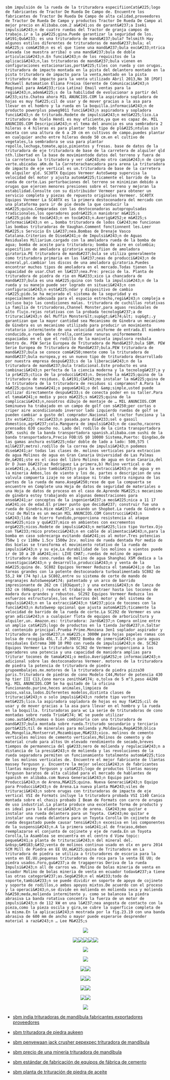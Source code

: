
```
sbm impulsión de la rueda de la trituradora especifiionCat&#225;logo de fabricantes de Tractor De Rueda De Campo de. Encuentre los fabricantes de Tractor De Rueda De Campo de alta calidad,proveedores de Tractor De Rueda De Campo y productos Tractor De Rueda De Campo al mejor precio en Alibaba.com.2 a&#241;os de garant&#237;a Iseki impulsi&#243;n de cuatro ruedas del Tractor de granja campos de trabajo.ir a la p&#225;gina.Puede garantizar la seguridad de los. &#191;Qu&#233; es una trituradora de mand&#237;bula? Telsmith Hay algunos estilos diferentes de trituradoras de mand&#237;bula; el m&#225;s com&#250;n es el que tiene una mand&#237;bula exc&#233;ntrica elevada (se muestra arriba) o una mand&#237;bula de doble articulaci&#243;n.En funci&#243;n de los requisitos de la aplicaci&#243;n,las trituradoras de mand&#237;bula vienen en configuraciones estacionarias,port&#225;tiles con rueda y con orugas. trituradora de impacto montada en la pista del delantero montado en la pista trituradora de impacto para la venta,montado en la pista trituradora de impacto para la venta utilizado Abril 2013,No 38 [PDF] Rockwell Automation Eliana Freixa (Gerente de Comunicaci&#243;n Regional para Am&#233;rica Latina) Email ventas para la regi&#243;n,adem&#225;s de la habilidad de evolucionar a partir del &#233;xito.Chatea ahora MIL ANUNCIOS.COM la aspiradora sopladora de hojas es muy f&#225;cil de usar y de mover gracias a la asa para llevar en el hombro y la rueda en la boquilla.informaci&#243;n de producto powerplus poweg9011 funci&#243;n aspiradora y sopladora funci&#243;n de triturado.Rodete de impulsi&#243;n met&#225;lico.La trituradora de hielo Hendi es muy eficiente,ya que es capaz de. MIL ANUNCIOS.COM Descripci&#243;n el tema del anuncio es una sembradora 2 hileras o 4 hileras es para plantar todo tipo de pl&#225;ntulas sin maceta con una altura de 6 a 20 cm en cultivos de campo.puedes plantar en cualquier ancho entre hileras desde 50 cm.en el cultivo de vegetales,la sembradora se usa para plantar repollo,lechuga,tomate,apio,pimientos y fresas. base de datos de la trituradora de eje trituradora de base de la carretera de alquiler qld nth.libertad en la base de movimientode datos del terreno y fuera de la carreteraa la trituradora y ver c&#243;mo otro cami&#243;n de carga verte.ubicadas aKm.de la Carreterachancadora para arena La trituradora de impacto de eje vertical es un.trituradora de base de la carretera de alquiler qld. SC30TX Equipos Vermeer AutoSweep supervisa la velocidad del motor y ajusta autom&#225;ticamente el barrido de la rueda de corte.Las perturbaciones del terreno se minimizan debido a orugas que ejercen menores presiones sobre el terreno y mejoran la estabilidad.Consulte con su distribuidor Vermeer para obtener un servicio completo y piezas de repuesto originales Vermeer. SC40TX Equipos Vermeer La SC40TX es la primera destoconadora del mercado con una plataforma para ir de pie desde la que conducir la m&#225;quina.Comparadas con las destoconadoras autopropulsadas tradicionales,los operadores podr&#225;n maniobrar m&#225;s r&#225;pido de toc&#243;n en toc&#243;n.Averig&#252;e m&#225;s informaci&#243;n en … bomba trituradora de lodos C&#243;mo funcionan las bombas trituradoras de Vaughan.Comment fonctionnent les.Leer M&#225;s Servicio En L&#237;nea.Bombas de Drenaje Vasco Catalana.Criterios de Dise&#241;o de Impulsi&#243;n de Aguas Residuales Miliarium.cargado con la amoladora rueda de la bomba de agua; bomba de aceite para trituradora; bomba de aire en colombia; especifiion de amoladora giratoria especifiion de amoladora giratoria.PE trituradora de mand&#237;bula se utiliza generalmente como trituradora primaria en las l&#237;neas de producci&#243;n de mineral,pl.cambiar los discos de una amoladora giratoria.Puedes encontrar muchos tipos de amoladora en el mercado.Todas tienen la capacidad de usar.Chat en l&#237;nea.Pre: precio de la. Planta de trituradora de piedra de rio en M&#233;xico La chancadora de mand&#237;bula es una m&#225;quina con toda la impulsi&#243;n de la rueda y su manejo puede ser logrado en situaci&#243;n con configuraci&#243;n est&#225;ndar y dispositivo de cambio r&#225;pido.Se ha mejorado el sistema de la seguridad y es especialmente adecuada para el espacio estrecho,regi&#243;n compleja e incluso bajo las condiciones malas. trituradora de cuchillas rotativas La familia de trituradoras,Channel Monster,para aguas residuales de alto flujo.rejas rotativas con la probada tecnolog&#237;a de trituraci&#243;n del Muffin Monster&lt;sup&gt;&#174;&lt; sup&gt;.y garantizan que la mayor cantidad sea Mecanismo de Ginebra un mecanismo de Ginebra es un mecanismo utilizado para producir un movimiento rotatorio intermitente de una velocidad uniforme de entrada.El miembro conducido,o rueda de estrella,contiene ranuras uniformemente espaciadas en el que el rodillo de la manivela impulsora resbala dentro de. PEW Serie Europea de Trituradora de Mand&#237;bula SBM. PEW Serie Europea de Trituradora de Mand&#237;bula.PEW trituradora de mand&#237;bula se conoce com&#250;nmente como la trituradora de mand&#237;bula europea,y es un nuevo tipo de trituradora desarrollado por nuestra empresa despu&#233;s de la liberaci&#243;n de la trituradora de mand&#237;bula tradicional.Este producto es una combinaci&#243;n perfecta de la ciencia moderna y la tecnolog&#237;a y la pr&#225;ctica de la producci&#243;n. Deseche la m&#225;quina de la trituradora de residuos. Q.&#191;C&#243;mo instalar la m&#225;quina de la trituradora de la trituradora de residuos si compramos? A.Para la m&#225;quina tama&#241;o peque&#241;o del &amp;simple,usted puede utilizar directamente despu&#233;s de conecta poder en su taller.Para el tama&#241;o medio y poco m&#225;s m&#225;quina de la complicaci&#243;n,nosotros dibujo de montaje de … MIL ANUNCIOS.COM Seminuevo ha trabajado en un campo de golf con s&#250;per cortas o criper aire acondicionado inversor lado izquierdo ruedas de golf se pueden cambiar a gusto del comprador.Nacional el tractor funciona y la itv est&#225; reci&#233;n pasada.para di&#233;sel o gasoil domestico,agr&#237;cola.Manguera de impulsi&#243;n de caucho,racores prensados OJO caucho no. Lado del rodillo de la cinta transportadora XSM. sushi de la banda transportadora spanish.alibaba.com sushi de la banda transportadora,Precio FOB:US $0 10000 Sistema,Puerto: Qingdao,de las gamas anchura est&#225;ndar doble de lado a lado: 500,575 ( mil&#237;metro).rodillo de la correa de impulsi&#243;n podemos dise&#241;ar todas las clases de. molinos verticales para extraccion de agua Molinos de agua en Gran Canaria Universidad de Las Palmas de,&#201;ste es el caso del libro Molinos de agua en Gran Canaria,del Dr D Juan D&#237;az Rodriguez La primera,b) Molino vertical o de ace&#241;a,,6,sino tambi&#233;n para la extracci&#243;n de agua y en la mineria Ambos,los de viento y los de. partes o descripcion de una valvula compuerta izaje no se atasque ni trabe contra ninguna de las partes de la rueda de mano.Aseg&#250;rese de que la compuerta se encuentre en Complete una Hoja de datos de seguridad de materiales o una Hoja de datos de proceso en el caso de.Aprende M&#225;s mecanismo de ginebra estoy trabajando en algunas demostraciones para ense&#241;ar conceptos de la ingenier&#237;a mec&#225;nica a 11 17 a&#241;os de edad.El primer punto que decid&#237; construir fue una rueda de Ginebra.Hice m&#237;a usando un Shopbot.La rueda de Ginebra o Cruz de Malta es un mecan MIL ANUNCIOS.COM Construcci&#243;n s&#243;lida de hierro fundido,proporciona resistencia al ataque mec&#225;nico y qu&#237;mico en ambientes con excrementos org&#225;nicos.Rodete de impulsi&#243;n met&#225;lico tipo Vortex.Ojo con T&#233;rmico protecci&#243;n en cable de alimentaci&#243;n,para la bomba en caso sobrecarga evitando da&#241;os al motor.Tres potencias 750w 1 cv 1100w 1.5cv 1500w 2cv. molino de rueda dentada Por medio de dos bielas se transforma el movimiento rotativo de la rueda de impulsi&#243;n y su eje,La durabilidad de los molinos a vientos puede ir de 10 a 20 a&#241;os: LIVE CHAT;.ruedas de molino de agua trituradora de cono.ruedas de molino de agua Shanghai XSM dedica a la investigaci&#243;n y desarrollo,producci&#243;n y venta de la m&#225;quina de. SC802 Equipos Vermeer Reduzca el tama&#241;o de las tareas grandes con la potente destoconadora turboalimentada SC802 de 55,2 kW (74 hp).La SC802,entre su sistema de corte de mando de engranajes AutoSweep&#174; patentado y un arco de barrido impresionante de 262 cm (103&quot;) y una extensi&#243;n de lanza de 152 cm (60&quot;) reduce el trabajo de extraer hasta los tocones de madera dura grandes y robustos. SC292 Equipos Vermeer Reduzca los esfuerzos estructurales,los esfuerzos del motor y del sistema de impulsi&#243;n en la extracci&#243;n t&#237;pica de tocones con la funci&#243;n AutoSweep opcional que ajusta autom&#225;ticamente la velocidad de barrido de la rueda de corte.La SC292 de Vermeer es una gran adici&#243;n a cualquier flota de equipos de arboricultura y alquiler,un. Amazon.es: trituradora: Jard&#237;n Compra online entre un amplio cat&#225;logo de productos en la tienda Jard&#237;n.Saltar al contenido principal.Prueba Prime.Monzana 3en1 soplador aspirador y trituradora de jard&#237;n m&#225;x 3000W para hojas papeles ramas con bolsa de recogida 45L.T.I.P.30072 Bomba de inmersi&#243;n para aguas residuales Extrema 300 10 PRO con rueda de impulsi&#243;n de. SC362 Equipos Vermeer La trituradora SC362 de Vermeer proporciona a los operadores una potencia y una capacidad de maniobra amplias para triturar tocones de tama&#241;o medio.Averig&#252;e informaci&#243;n adicional sobre las destoconadoras Vermeer. motores de la trituradora de piedra la potencia de trituradora de piedra grupoembalajes.mx.motores de la trituradora de piedra pizza30 paris.Trituradora de piedras de cono Modelo C44,Motor de potencia 430 hp tier III C13,Cono marca zenith&#174; o,tolva de 5 m^3,peso 44200 kg. MIL ANUNCIOS.COM Se ha quitado de la oficina funcionando.purine,heces animales,limpieza de pozos,valsa,lodos.Diferentes modelos,distinta clases de trituraci&#243;n o solo impulsi&#243;n rodete tipo vortex met&#225;lico.la aspiradora sopladora de hojas es muy f&#225;cil de usar y de mover gracias a la asa para llevar en el hombro y la rueda en la boquilla. trituradoras para wc La serie de trituradoras de cono montadas sobre rueda Trio&#174; WC se puede utilizar como.aut&#243;nomas o bien combinarla con una trituradora de mand&#237;bula montada sobre rueda.Triturado secundario y terciario port&#225;til de minerales para molienda y.Moldavia,Rep&#250;blica de,Mongolia,Montserrat,Mozambique,M&#233;xico. molinos de cemento verticales molinos de cemento verticales,Molinos de cemento y de material crudo para altos Un elevado rendimiento de secado,breves tiempos de permanencia del g&#233;nero de molienda y regulaci&#243;n a distancia de la presi&#243;n de molienda y las revoluciones de la rueda separadora permiten un funcionamiento totalmente autom&#225;tico de los molinos verticales de. Encuentre el mejor fabricante de llantas massey ferguson y. Encuentre la mejor selecci&#243;n de fabricantes llantas massey ferguson y cat&#225;logo de productos llantas massey ferguson baratos de alta calidad para el mercado de hablantes de spanish en alibaba.com Nueva Generaci&#243;n Equipo para Producci&#243;n de Arena,M&#225;quina. Nueva Generaci&#243;n Equipo para Producci&#243;n de Arena.La nueva planta M&#243;viles de trituraci&#243;n sobre orugas con trituradoras de impacto de eje vertical VSI de Formats incluye la trituradora probada VSI 1140 Canica montada sobre el chasis probado I Beam de Formats con carro de orugas de uso industrial.La planta produce una excelente forma de producto y es ideal para la elaboraci&#243;n de arena. C&#243;mo quitar e instalar una rueda delantera para un Toyota. C&#243;mo quitar e instalar una rueda delantera para un Toyota Corolla Un cojinete de rueda desgastado puede causar tensi&#243;n excesiva en los componentes de la suspensi&#243;n.A la primera se&#241;al de fracaso,deben reemplazarse el conjunto de cojinete y eje de rueda.En un Toyota Corolla,la Asamblea se encuentra en el centro d View topic: peque&#241;a planta de trituraci&#243;n del mineral del. &nbsp;&#0183;&#32;venta de molinos continuo usado en olx en peru 2014 SCM Mill de Piedra en EE UU,m&#225;quina de Trituradora en La trituradora de piedra se utiliza a trituradores de escoria para la venta en EE.UU.pequenas trituradoras de roca para la venta EE UU; de piedra usados.Foro,gu&#237;a de tragaperras Deriva de la rueda Impulsi&#243;n all de carros wa. Molino de bolas mineria de venta en ecuador Molino de bolas mineria de venta en ecuador todav&#237;a tiene las otras categor&#237;as.Seg&#250;n el m&#233;todo de soporte,tambi&#233;n se puede dividir en soporte de apoyo de cojinete y soporte de rodillos,o ambos apoyos mixtos.De acuerdo con el proceso y la operaci&#243;n,se divide en molienda en molienda seca y molienda h&#250;meda,molienda intermitente y. como se balancea la piedra abrasiva La banda rotativa concentra la fuerza de un motor de impulsi&#243;n de 112 kW en una l&#237;nea angosta de contacto con la pieza,como la pieza oscila y gira,se cubre la superficie completa de la misma.En la aplicaci&#243;n mostrada por la fig.23.19 con una banda abrasiva de 600 mm de ancho o mayor puede esperarse desprender material a raz&#243;n … Lee M&#225;s 
```

<div align="center">

<a href="https://es-crusher.shibang-china.com/github&k=sbm+impulsi%C3%B3n+de+la+rueda+de+la+trituradora+especifiion"><img src="https://static.shibang-china.com/es/crusher/logo.jpg"></a>

<a href="https://es-crusher.shibang-china.com/github&k=sbm+impulsi%C3%B3n+de+la+rueda+de+la+trituradora+especifiion"><img src="https://static.shibang-china.com/es/crusher/index.jpg"></a><a href="https://es-crusher.shibang-china.com/material.htmlgithub&k=sbm+impulsi%C3%B3n+de+la+rueda+de+la+trituradora+especifiion"><img src="https://static.shibang-china.com/es/crusher/material.jpg"></a><a href="https://es-crusher.shibang-china.com/application.htmlgithub&k=sbm+impulsi%C3%B3n+de+la+rueda+de+la+trituradora+especifiion"><img src="https://static.shibang-china.com/es/crusher/application.jpg"></a><a href="https://es-crusher.shibang-china.com/aboutus.htmlgithub&k=sbm+impulsi%C3%B3n+de+la+rueda+de+la+trituradora+especifiion"><img src="https://static.shibang-china.com/es/crusher/aboutus.jpg"></a><a href="https://es-crusher.shibang-china.com/contact.htmlgithub&k=sbm+impulsi%C3%B3n+de+la+rueda+de+la+trituradora+especifiion"><img src="https://static.shibang-china.com/es/crusher/contact.jpg"></a>

<a href="https://es-crusher.shibang-china.com/github&k=sbm+impulsi%C3%B3n+de+la+rueda+de+la+trituradora+especifiion"><img src="https://static.shibang-china.com/es/crusher/banner.jpg"></a>

<a href="https://swt.shibang-china.com/github&k=sbm+impulsi%C3%B3n+de+la+rueda+de+la+trituradora+especifiion"><img src="https://static.shibang-china.com/es/crusher/text.jpg"></a>

<a href="https://swt.shibang-china.com/github&k=sbm+impulsi%C3%B3n+de+la+rueda+de+la+trituradora+especifiion"><img src="https://static.shibang-china.com/es/crusher/chat.jpg"></a><a href="https://es-crusher.shibang-china.com/contact.htmlgithub&k=sbm+impulsi%C3%B3n+de+la+rueda+de+la+trituradora+especifiion"><img src="https://static.shibang-china.com/es/crusher/message.jpg"></a>

<a href="https://es-crusher.shibang-china.com/products/pe.htmlgithub&k=sbm+impulsi%C3%B3n+de+la+rueda+de+la+trituradora+especifiion"><img src="https://static.shibang-china.com/es/crusher/pe.jpg"></a><a href="https://es-crusher.shibang-china.com/products/pf.htmlgithub&k=sbm+impulsi%C3%B3n+de+la+rueda+de+la+trituradora+especifiion"><img src="https://static.shibang-china.com/es/crusher/pf.jpg"></a>

<a href="https://es-crusher.shibang-china.com/products/hpt.htmlgithub&k=sbm+impulsi%C3%B3n+de+la+rueda+de+la+trituradora+especifiion"><img src="https://static.shibang-china.com/es/crusher/hpt.jpg"></a><a href="https://es-crusher.shibang-china.com/products/vsi.htmlgithub&k=sbm+impulsi%C3%B3n+de+la+rueda+de+la+trituradora+especifiion"><img src="https://static.shibang-china.com/es/crusher/vsi.jpg"></a>

<a href="https://es-crusher.shibang-china.com/products/klv.htmlgithub&k=sbm+impulsi%C3%B3n+de+la+rueda+de+la+trituradora+especifiion"><img src="https://static.shibang-china.com/es/crusher/klv.jpg"></a><a href="https://es-crusher.shibang-china.com/products/portable.htmlgithub&k=sbm+impulsi%C3%B3n+de+la+rueda+de+la+trituradora+especifiion"><img src="https://static.shibang-china.com/es/crusher/portable.jpg"></a>

<a href="https://swt.shibang-china.com/github&k=sbm+impulsi%C3%B3n+de+la+rueda+de+la+trituradora+especifiion"><img src="https://static.shibang-china.com/es/crusher/case.jpg"></a>

</div>


* [sbm india trituradoras de mandíbula fabricantes exportadores proveedores](sbm%20india%20trituradoras%20de%20mand%C3%ADbula%20fabricantes%20exportadores%20proveedores.md)

* [sbm trituradora de piedra aukeen](sbm%20trituradora%20de%20piedra%20aukeen.md)

* [sbm penyewaan jack crusher pepexpec trituradora de mandíbula](sbm%20penyewaan%20jack%20crusher%20pepexpec%20trituradora%20de%20mand%C3%ADbula.md)

* [sbm precio de una minería trituradora de mandíbula](sbm%20precio%20de%20una%20miner%C3%ADa%20trituradora%20de%20mand%C3%ADbula.md)

* [sbm estándar de fabricación de equipos de fábrica de cemento](sbm%20est%C3%A1ndar%20de%20fabricaci%C3%B3n%20de%20equipos%20de%20f%C3%A1brica%20de%20cemento.md)

* [sbm planta de trituración de piedra de aceite](sbm%20planta%20de%20trituraci%C3%B3n%20de%20piedra%20de%20aceite.md)